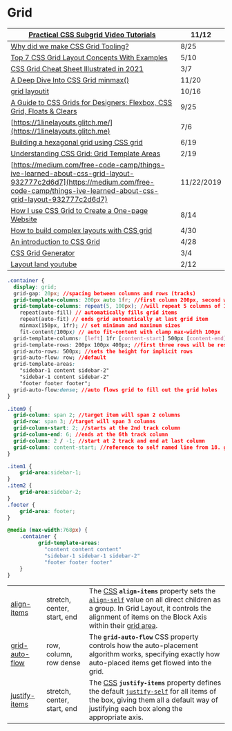# Grid

| [Practical CSS Subgrid Video Tutorials](https://www.bram.us/2021/11/04/practical-css-subgrid-video-tutorials/)                                                                     | 11/12      |
| ---------------------------------------------------------------------------------------------------------------------------------------------------------------------------------- | ---------- |
| [Why did we make CSS Grid Tooling?](https://developer.chrome.com/blog/css-grid-tooling/)                                                                                           | 8/25       |
| [Top 7 CSS Grid Layout Concepts With Examples](https://betterprogramming.pub/top-7-css-grid-layout-concepts-with-examples-18c85e4d0b27)                                            | 5/10       |
| [CSS Grid Cheat Sheet Illustrated in 2021](https://dev.to/joyshaheb/css-grid-cheat-sheet-illustrated-in-2021-1a3)                                                                  | 3/7        |
| [A Deep Dive Into CSS Grid minmax()](https://ishadeed.com/article/css-grid-minmax/)                                                                                                | 11/20      |
| [grid layoutit](https://grid.layoutit.com)                                                                                                                                         | 10/16      |
| [A Guide to CSS Grids for Designers: Flexbox, CSS Grid, Floats & Clears](https://blog.prototypr.io/a-guide-to-css-grids-for-designers-flexbox-css-grid-floats-clears-9487659aed92) | 9/25       |
| [https://1linelayouts.glitch.me/](https://1linelayouts.glitch.me)                                                                                                                  | 7/6        |
| [Building a hexagonal grid using CSS grid](https://ninjarockstar.dev/css-hex-grids/)                                                                                               | 6/19       |
| [Understanding CSS Grid: Grid Template Areas](https://www.smashingmagazine.com/2020/02/understanding-css-grid-template-areas/)                                                     | 2/19       |
| [https://medium.com/free-code-camp/things-ive-learned-about-css-grid-layout-932777c2d6d7](https://medium.com/free-code-camp/things-ive-learned-about-css-grid-layout-932777c2d6d7) | 11/22/2019 |
| [How I use CSS Grid to Create a One-page Website](https://medium.com/swlh/how-i-use-css-grid-to-create-a-one-page-website-ffc97668d33a)                                            | 8/14       |
| [How to build complex layouts with CSS grid](https://gomakethings.com/how-to-build-complex-layouts-with-css-grid/?mc\_cid=99b9850ca0\&mc\_eid=\[UNIQID])                           | 4/30       |
| [An introduction to CSS Grid](https://gomakethings.com/an-introduction-to-css-grid/?mc\_cid=964ca6754c\&mc\_eid=\[UNIQID])                                                         | 4/28       |
| [CSS Grid Generator](https://cssgrid-generator.netlify.com)                                                                                                                        | 3/4        |
| [Layout land youtube](https://www.youtube.com/watch?v=FEnRpy9Xfes\&list=PLbSquHt1VCf1x\_-1ytlVMT0AMwADlWtc1)                                                                       | 2/12       |

```css
.container {
  display: grid;
  grid-gap: 20px; //spacing between columns and rows (tracks)
  grid-template-columns: 200px auto 1fr; //first column 200px, second will fill depending on content width, and third will take 1 fractional rows
  grid-template-columns: repeat(5, 100px); //will repeat 5 columns of 100px
    repeat(auto-fill) // automatically fills grid items
    repeat(auto-fit) // ends grid automatically at last grid item
    minmax(150px, 1fr); // set minimum and maximum sizes
    fit-content(100px) // auto fit-content with clamp max-width 100px
  grid-template-columns: [left] 1fr [content-start] 500px [content-end] 1fr [right]; //named columns
  grid-template-rows: 200px 100px 400px; //first three rows will be respective pixel size
  grid-auto-rows: 500px; //sets the height for implicit rows
  grid-auto-flow: row; //default
  grid-template-areas: 
    "sidebar-1 content sidebar-2" 
    "sidebar-1 content sidebar-2" 
    "footer footer footer";
  grid-auto-flow:dense; //auto flows grid to fill out the grid holes
}

.item9 {
  grid-column: span 2; //target item will span 2 columns
  grid-row: span 3; //target will span 3 columns
  grid-column-start: 2; //starts at the 2nd track column
  grid-column-end: 6; //ends at the 6th track column
  grid-column: 2 / -1; //start at 2 track and end at last column
  grid-column: content-start; //reference to self named line from 18. grid-template-columns
}

.item1 {
    grid-area:sidebar-1;
}
.item2 {
    grid-area:sidebar-2;
}
.footer {
    grid-area: footer;
}

@media (max-width:768px) {
    .container {
          grid-template-areas: 
            "content content content" 
            "sidebar-1 sidebar-1 sidebar-2" 
            "footer footer footer"
    }
}
```

|                                                                                   |                             |                                                                                                                                                                                                                                                                                                                                                                                    |
| --------------------------------------------------------------------------------- | --------------------------- | ---------------------------------------------------------------------------------------------------------------------------------------------------------------------------------------------------------------------------------------------------------------------------------------------------------------------------------------------------------------------------------- |
| [align-items](https://developer.mozilla.org/en-US/docs/Web/CSS/align-items)       | stretch, center, start, end | The [CSS](https://developer.mozilla.org/en-US/docs/Web/CSS) **`align-items`** property sets the [`align-self`](https://developer.mozilla.org/en-US/docs/Web/CSS/align-self) value on all direct children as a group. In Grid Layout, it controls the alignment of items on the Block Axis within their [grid area](https://developer.mozilla.org/en-US/docs/Glossary/Grid\_Areas). |
| [grid-auto-flow](https://developer.mozilla.org/en-US/docs/Web/CSS/grid-auto-flow) | row, column, row dense      | The **`grid-auto-flow`** CSS property controls how the auto-placement algorithm works, specifying exactly how auto-placed items get flowed into the grid.                                                                                                                                                                                                                          |
| [justify-items](https://developer.mozilla.org/en-US/docs/Web/CSS/justify-items)   | stretch, center, start, end | The [CSS](https://developer.mozilla.org/en-US/docs/Web/CSS) **`justify-items`** property defines the default [`justify-self`](https://developer.mozilla.org/en-US/docs/Web/CSS/justify-self) for all items of the box, giving them all a default way of justifying each box along the appropriate axis.                                                                            |
